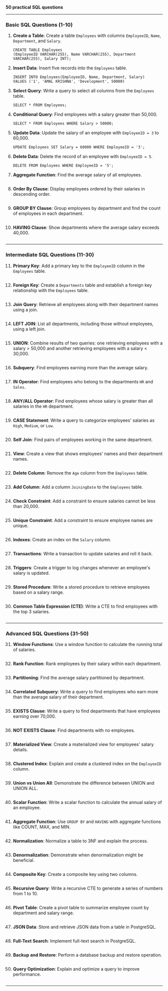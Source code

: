 **50 practical SQL questions**

---

### **Basic SQL Questions (1-10)**

1. **Create a Table**: Create a table `Employees` with columns `EmployeeID`, `Name`, `Department`, and `Salary`.

   ```
   CREATE TABLE Employees 
   (EmployeeID VARCHAR(255), Name VARCHAR(255), Department    VARCHAR(255), Salary INT);
   ```

2. **Insert Data**: Insert five records into the `Employees` table.

   ```
   INSERT INTO Employees(EmployeeID, Name, Department, Salary) 
   VALUES ('1', 'AMAL KRISHNA', 'Development', 50000)
   ```

3. **Select Query**: Write a query to select all columns from the `Employees` table.

   ```
   SELECT * FROM Employees;
   ```

4. **Conditional Query**: Find employees with a salary greater than 50,000.

   ```
   SELECT * FROM Employees WHERE Salary > 50000;
   ```

5. **Update Data**: Update the salary of an employee with `EmployeeID = 3` to 60,000.

   ```
   UPDATE Employees SET Salary = 60000 WHERE EmployeeID = '3';
   ```

6. **Delete Data**: Delete the record of an employee with `EmployeeID = 5`.

   ```
   DELETE FROM Employees WHERE EmployeeID = '5';
   ```

7. **Aggregate Function**: Find the average salary of all employees.

   ```
   
   ```

8. **Order By Clause**: Display employees ordered by their salaries in descending order.

   ```
   
   ```
   
9. **GROUP BY Clause**: Group employees by department and find the count of employees in each department.

   ```
   
   ```
   
10. **HAVING Clause**: Show departments where the average salary exceeds 40,000.

   ```
   
   ```
   

---

### **Intermediate SQL Questions (11-30)**

11. **Primary Key**: Add a primary key to the `EmployeeID` column in the `Employees` table.

   ```
   
   ```
   
12. **Foreign Key**: Create a `Departments` table and establish a foreign key relationship with the `Employees` table.

   ```
   
   ```
   
13. **Join Query**: Retrieve all employees along with their department names using a join.

   ```
   
   ```
   
14. **LEFT JOIN**: List all departments, including those without employees, using a left join.

   ```
   
   ```
   
15. **UNION**: Combine results of two queries: one retrieving employees with a salary > 50,000 and another retrieving employees with a salary < 30,000.

   ```
   
   ```
   
16. **Subquery**: Find employees earning more than the average salary.

   ```
   
   ```
   
17. **IN Operator**: Find employees who belong to the departments `HR` and `Sales`.

   ```
   
   ```
   
18. **ANY/ALL Operator**: Find employees whose salary is greater than all salaries in the `HR` department.

   ```
   
   ```
   
19. **CASE Statement**: Write a query to categorize employees' salaries as `High`, `Medium`, or `Low`.

   ```
   
   ```
   
20. **Self Join**: Find pairs of employees working in the same department.

   ```
   
   ```
   
21. **View**: Create a view that shows employees' names and their department names.

   ```
   
   ```
   
22. **Delete Column**: Remove the `Age` column from the `Employees` table.

   ```
   
   ```
   
23. **Add Column**: Add a column `JoiningDate` to the `Employees` table.

   ```
   
   ```
   
24. **Check Constraint**: Add a constraint to ensure salaries cannot be less than 20,000.

   ```
   
   ```
   
25. **Unique Constraint**: Add a constraint to ensure employee names are unique.

   ```
   
   ```
   
26. **Indexes**: Create an index on the `Salary` column.

   ```
   
   ```
   
27. **Transactions**: Write a transaction to update salaries and roll it back.

   ```
   
   ```
   
28. **Triggers**: Create a trigger to log changes whenever an employee's salary is updated.

   ```
   
   ```
   
29. **Stored Procedure**: Write a stored procedure to retrieve employees based on a salary range.

   ```
   
   ```
   
30. **Common Table Expression (CTE)**: Write a CTE to find employees with the top 3 salaries.

   ```
   
   ```
   

---

### **Advanced SQL Questions (31-50)**

31. **Window Functions**: Use a window function to calculate the running total of salaries.

   ```
   
   ```
   
32. **Rank Function**: Rank employees by their salary within each department.

   ```
   
   ```
   
33. **Partitioning**: Find the average salary partitioned by department.

   ```
   
   ```
   
34. **Correlated Subquery**: Write a query to find employees who earn more than the average salary of their department.

   ```
   
   ```
   
35. **EXISTS Clause**: Write a query to find departments that have employees earning over 70,000.

   ```
   
   ```
   
36. **NOT EXISTS Clause**: Find departments with no employees.

   ```
   
   ```
   
37. **Materialized View**: Create a materialized view for employees' salary details.

   ```
   
   ```
   
38. **Clustered Index**: Explain and create a clustered index on the `EmployeeID` column.

   ```
   
   ```
   
39. **Union vs Union All**: Demonstrate the difference between UNION and UNION ALL.

   ```
   
   ```
   
40. **Scalar Function**: Write a scalar function to calculate the annual salary of an employee.

   ```
   
   ```
   
41. **Aggregate Function**: Use `GROUP BY` and `HAVING` with aggregate functions like COUNT, MAX, and MIN.

   ```
   
   ```
   
42. **Normalization**: Normalize a table to 3NF and explain the process.

   ```
   
   ```
   
43. **Denormalization**: Demonstrate when denormalization might be beneficial.

   ```
   
   ```
   
44. **Composite Key**: Create a composite key using two columns.

   ```
   
   ```
   
45. **Recursive Query**: Write a recursive CTE to generate a series of numbers from 1 to 10.

   ```
   
   ```
   
46. **Pivot Table**: Create a pivot table to summarize employee count by department and salary range.

   ```
   
   ```
   
47. **JSON Data**: Store and retrieve JSON data from a table in PostgreSQL.

   ```
   
   ```
   
48. **Full-Text Search**: Implement full-text search in PostgreSQL.

   ```
   
   ```
   
49. **Backup and Restore**: Perform a database backup and restore operation.

   ```
   
   ```
   
50. **Query Optimization**: Explain and optimize a query to improve performance.

   ```
   
   ```
   

---